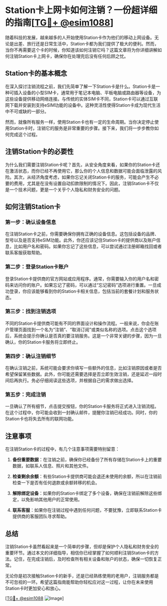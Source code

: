 # Station卡上网卡如何注销？一份超详细的指南[[TG💪+ @esim1088](https://t.me/s/esim1088)]

随着科技的发展，越来越多的人开始使用Station卡作为他们的移动上网设备。无论是出差、旅行还是日常生活中，Station卡都为我们提供了极大的便利。然而，当你不再需要这个卡的时候，你知道该如何注销它吗？这篇文章将为你详细讲解如何注销Station卡上网卡，确保你在处理完后没有任何后顾之忧。

## Station卡的基本概念

在深入探讨注销流程之前，我们先简单了解一下Station卡是什么。Station卡是一种可插入设备的小型SIM卡，通常用于笔记本电脑、平板电脑或路由器等设备，为这些设备提供移动网络连接。与传统的实体SIM卡不同，Station卡可以通过互联网下载并安装到支持eSIM功能的设备中。这种灵活性使得Station卡成为现代生活中不可或缺的一部分。

然而，就像所有服务一样，使用Station卡也有一定的生命周期。当你决定停止使用Station卡时，注销它的服务是非常重要的步骤。接下来，我们将一步步教你如何完成这个过程。

## 注销Station卡的必要性

为什么我们需要注销Station卡呢？首先，从安全角度来看，如果你的Station卡还在激活状态，而你已经不再使用它，那么你的个人信息和数据可能会面临泄露的风险。其次，从经济角度考虑，如果你忘记关闭Station卡的服务，可能会产生不必要的费用，尤其是在没有设置自动扣款限制的情况下。因此，注销Station卡不仅是一个技术问题，更是一个关乎个人隐私和财务安全的问题。

## 如何注销Station卡

### 第一步：确认设备信息

在注销Station卡之前，你需要确保你拥有正确的设备信息。这包括设备的品牌、型号以及是否支持eSIM功能。此外，你还应该记住Station卡的提供商以及账户信息，比如用户名和密码。如果你忘记了这些信息，可以尝试通过注册邮箱找回或者联系客服获取帮助。

### 第二步：登录Station卡账户

登录Station卡提供商的官方网站或应用程序。通常，你需要输入你的用户名和密码来访问你的账户。如果忘记了密码，可以通过“忘记密码”选项进行重置。一旦成功登录，你应该能够看到你的Station卡相关信息，包括当前的套餐计划和服务状态。

### 第三步：找到注销选项

不同的Station卡提供商可能有不同的界面设计和操作流程。一般来说，你会在账户管理页面找到一个名为“注销”、“取消订阅”或类似名称的选项。点击这个选项后，系统会提示你确认是否真的要注销服务。这是一个非常关键的步骤，因为一旦确认，你的Station卡服务将立即终止。

### 第四步：确认注销细节

在确认注销之前，系统可能会要求你填写一些额外的信息，比如注销原因或者是否希望保留某些数据。此外，你可能还需要选择是否立即生效注销，还是延迟一段时间后再执行。务必仔细阅读这些选项，并根据自己的需求做出选择。

### 第五步：完成注销

一旦确认了所有细节，点击提交按钮，你的Station卡服务将正式进入注销流程。在这个过程中，你可能会收到一封确认邮件，提醒你注销已经成功。同时，你的Station卡也将失去所有的联网功能。

## 注意事项

在注销Station卡的过程中，有几个注意事项需要特别留意：

1. **备份重要数据**：在注销之前，确保你已经备份了所有存储在Station卡上的重要数据，如联系人信息、照片和其他文件。

2. **检查剩余余额**：有些Station卡提供商可能会退还未使用的余额，所以在注销前检查一下是否有任何退款或余额转移的机会。

3. **解除绑定设备**：如果你的Station卡绑定了多个设备，确保在注销前解除这些绑定，以免影响其他用户的正常使用。

4. **联系客服**：如果你在注销过程中遇到任何问题，不要犹豫，立即联系Station卡提供商的客服团队寻求帮助。

## 总结

注销Station卡虽然看起来是一个简单的步骤，但却是保护个人隐私和财务安全的重要环节。通过本文的详细指导，相信你已经掌握了如何顺利注销Station卡的方法。记住，在完成注销后，及时检查所有相关设备和账户的状态，确保一切恢复正常。

无论你是初次接触Station卡的新手，还是已经熟练使用的老用户，注销服务都是不可忽视的一环。希望这篇指南能帮助你轻松应对这一过程，让你在未来使用Station卡时更加安心和放心。

[[TG💪+ @esim1088](https://t.me/s/esim1088) ![Image](https://i.postimg.cc/4NQfJmqS/Snipaste-2025-05-13-00-14-12.png)]